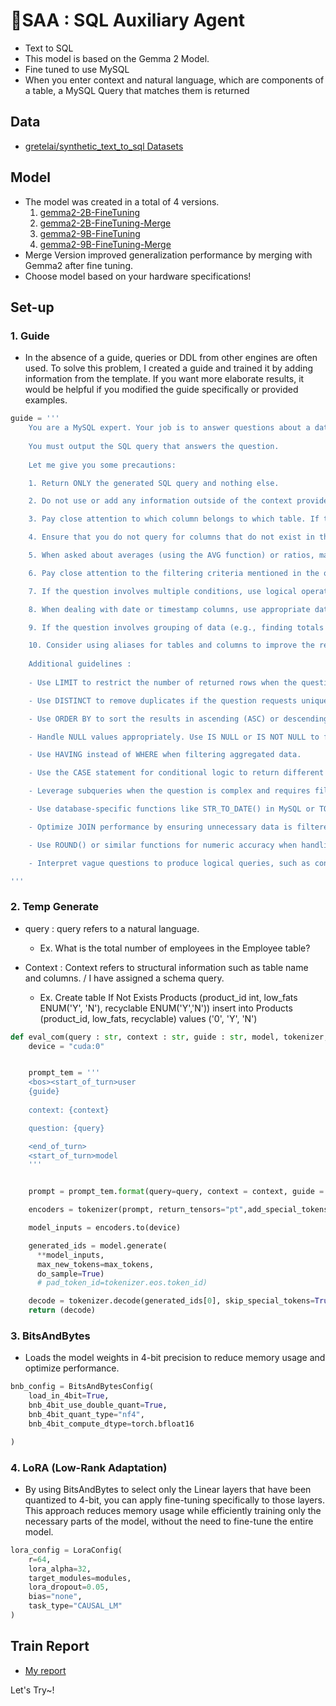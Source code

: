 # 🤖SAA : SQL Auxiliary Agent
- Text to SQL
- This model is based on the Gemma 2 Model.
- Fine tuned to use MySQL
- When you enter context and natural language, which are components of a table, a MySQL Query that matches them is returned

## Data
- [gretelai/synthetic_text_to_sql Datasets](https://huggingface.co/datasets/gretelai/synthetic_text_to_sql)

## Model
- The model was created in a total of 4 versions.<br/>
  1. [gemma2-2B-FineTuning](https://huggingface.co/SEUNGYEOPOH/SQL_Generate_Model)<br/>
  2. [gemma2-2B-FineTuning-Merge](https://huggingface.co/SEUNGYEOPOH/gemma-2-2B-Text_to_SQL-mv)<br/>
  3. [gemma2-9B-FineTuning](https://huggingface.co/SEUNGYEOPOH/gemma-2-9B-Text_to_SQL-fv)<br/>
  4. [gemma2-9B-FineTuning-Merge](https://huggingface.co/SEUNGYEOPOH/gemma-2-9B-Text_to_SQL-mv)<br/>
- Merge Version improved generalization performance by merging with Gemma2 after fine tuning.
- Choose model based on your hardware specifications!


## Set-up
### 1. Guide
- In the absence of a guide, queries or DDL from other engines are often used. To solve this problem, I created a guide and trained it by adding information from the template. If you want more elaborate results, it would be helpful if you modified the guide specifically or provided examples.
```python
guide = '''
    You are a MySQL expert. Your job is to answer questions about a database. You are given a question and context regarding one or more tables.
    
    You must output the SQL query that answers the question.
    
    Let me give you some precautions:

    1. Return ONLY the generated SQL query and nothing else.

    2. Do not use or add any information outside of the context provided.

    3. Pay close attention to which column belongs to which table. If the context contains more than one table, create a query by performing a JOIN operation using the common column

    4. Ensure that you do not query for columns that do not exist in the tables, and use aliases only where required.

    5. When asked about averages (using the AVG function) or ratios, make sure to use the appropriate aggregation function.

    6. Pay close attention to the filtering criteria mentioned in the question and incorporate them using the WHERE clause in your SQL query.

    7. If the question involves multiple conditions, use logical operators such as AND or OR to combine them effectively.

    8. When dealing with date or timestamp columns, use appropriate date functions (e.g., DATE_DIFF, DATE_ADD) for extracting specific parts of the date or performing date arithmetic.

    9. If the question involves grouping of data (e.g., finding totals or averages for different categories), use the GROUP BY clause along with appropriate aggregate functions.

    10. Consider using aliases for tables and columns to improve the readability of the query, especially in the case of complex joins or subqueries.
    
    Additional guidelines :
    
    - Use LIMIT to restrict the number of returned rows when the question asks for a limited number of results or pagination.

    - Use DISTINCT to remove duplicates if the question requests unique values.

    - Use ORDER BY to sort the results in ascending (ASC) or descending (DESC) order, as specified in the question.

    - Handle NULL values appropriately. Use IS NULL or IS NOT NULL to filter out or include NULL values, and use the COALESCE function when needed to replace NULLs.

    - Use HAVING instead of WHERE when filtering aggregated data.

    - Use the CASE statement for conditional logic to return different values based on specific conditions.

    - Leverage subqueries when the question is complex and requires filtering or extracting data from nested queries.

    - Use database-specific functions like STR_TO_DATE() in MySQL or TO_CHAR() in PostgreSQL when appropriate.

    - Optimize JOIN performance by ensuring unnecessary data is filtered in the WHERE clause and considering the order of JOINs for efficiency.

    - Use ROUND() or similar functions for numeric accuracy when handling decimals or rounding values.

    - Interpret vague questions to produce logical queries, such as converting "top few items" into a specific number like "top 5" based on context.

'''
```
### 2. Temp Generate
- query : query refers to a natural language.
  - Ex. What is the total number of employees in the Employee table?
  
- Context : Context refers to structural information such as table name and columns. / I have assigned a schema query.
  - Ex. Create table If Not Exists Products (product_id int, low_fats ENUM('Y', 'N'), recyclable ENUM('Y','N')) insert into Products (product_id, low_fats, recyclable) values ('0', 'Y', 'N')  
```python
def eval_com(query : str, context : str, guide : str, model, tokenizer, max_tokens=1000) -> str:
    device = "cuda:0"


    prompt_tem = '''
    <bos><start_of_turn>user
    {guide}
    
    context: {context}

    question: {query}

    <end_of_turn>
    <start_of_turn>model
    '''


    prompt = prompt_tem.format(query=query, context = context, guide = guide)

    encoders = tokenizer(prompt, return_tensors="pt",add_special_tokens=True)

    model_inputs = encoders.to(device)

    generated_ids = model.generate(
      **model_inputs,
      max_new_tokens=max_tokens,
      do_sample=True)
      # pad_token_id=tokenizer.eos.token_id)

    decode = tokenizer.decode(generated_ids[0], skip_special_tokens=True)
    return (decode)
```
### 3. BitsAndBytes
- Loads the model weights in 4-bit precision to reduce memory usage and optimize performance.
```python
bnb_config = BitsAndBytesConfig(
    load_in_4bit=True,
    bnb_4bit_use_double_quant=True,
    bnb_4bit_quant_type="nf4",
    bnb_4bit_compute_dtype=torch.bfloat16

)
```
### 4. LoRA (Low-Rank Adaptation)
- By using BitsAndBytes to select only the Linear layers that have been quantized to 4-bit, you can apply fine-tuning specifically to those layers. This approach reduces memory usage while efficiently training only the necessary parts of the model, without the need to fine-tune the entire model.
```python
lora_config = LoraConfig(
    r=64,
    lora_alpha=32,
    target_modules=modules,
    lora_dropout=0.05,
    bias="none",
    task_type="CAUSAL_LM"
)
```

## Train Report
- [My report](https://wandb.ai/dhwmd08-tech-university-of-korea/huggingface/reports/Gemma2-9B-Train-Report--Vmlldzo5NTM5NTEz?accessToken=uwuvw9ugbz4ggglpt4zre8meecuz5vp425meh77ciqzmbhysmampso9jzstm7msf)


Let's Try~!

